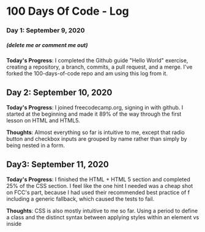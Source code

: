 # 100 Days Of Code - Log

### Day 1: September 9, 2020
##### (delete me or comment me out)

**Today's Progress**: I completed the Github guide "Hello World" exercise, creating a repository, a branch, commits, a pull request, and a merge. I've forked the 100-days-of-code repo and am using this log from it.

## Day 2: September 10, 2020

**Today's Progress**: I joined freecodecamp.org, signing in with github. I started at the beginning and made it 89% of the way through the first lesson on HTML and HTML5.

**Thoughts**: Almost everything so far is intuitive to me, except that radio button and checkbox inputs are grouped by name rather than simply by being nested in a form.

## Day3: September 11, 2020
**Today's Progress**: I finished the HTML + HTML 5 section and completed 25% of the CSS section. I feel like the one hint I needed was a cheap shot on FCC's part, because I had used their recommended best practice of f including a generic fallback, which caused the tests to fail.

**Thoughts**: CSS is also mostly intuitive to me so far. Using a period to define a class and the distinct syntax between applying styles within an element vs inside <style> tags will take some remembering.

**Link(s) to work**
1. [Here's where I left off](https://www.freecodecamp.org/learn/responsive-web-design/basic-css/make-circular-images-with-a-border-radius)

## Day 4: September 15, 2020
**Today's Progress**: I completed 89% of the Basic CSS section. I skipped yesterday to deal with the leaking washing machine.

**Thoughts** It was nice to have remembered most of what I had learned after three days off. I expect this to help me understand the CSS of SevenFifty pages well enough to solve Appcues problems.

**Link(s) to work**
1. [Here's where I left off](https://www.freecodecamp.org/learn/responsive-web-design/basic-css/attach-a-fallback-value-to-a-css-variable)

## Day 5: September 16, 2020
**Today's Progeress**: I completed the Basic CSS section and got through ~25% of the Applied Visual Design section. I just learned how to increase line height, which made me wonder whether I can now edit Hubspot email templates to be less ugly.

**Thoughts**: I think I'm getting a good practical understanding of how to use HTML and CSS, but some of the written descriptions are still a little confusing to me. I'm not completely certain, for instance, what a "selector" is. Another term popped up out of the blue that sounded important but that I didn't understand. On the other hand, while I had supposed that CSS "cascades" in the sense that on sheet cascades over the entire site, it sounds like it's the style that cascades from the top of the sheet down, such that the style applied closest to the bottom applies. I should check on that. I'm also excited to be learning (I think) markdown but updating this log!

**Link(s) to work**
1. [Here's where I left off](https://www.freecodecamp.org/learn/responsive-web-design/applied-visual-design/adjust-the-hover-state-of-an-anchor-tag)
***

## Day 6: September 17, 2020
**Today's Progress**: I made it through ~70% of the Applied Visual Design section. Today's exercises were mostly about color theory, which was very interesting. Some exercises were about position, which I can't say I'm completely clear about yet.

**Thoughts**: I was reminded about some things I had learned before, like the specifics of how color hexcodes work. But I also learned a lot about the relationship beteween RGB, CYM, and tertiary colors, about tint, tone, lightness, darkness, and saturation.

**Link(s) to work**
1. [Here's where I left off](https://www.freecodecamp.org/learn/responsive-web-design/applied-visual-design/use-the-css-transform-property-skewx-to-skew-an-element-along-the-x-axis)
***
